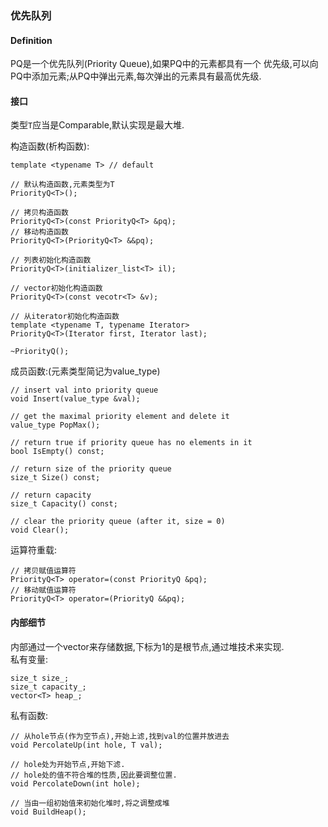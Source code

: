 ### 优先队列
#### Definition
PQ是一个优先队列(Priority Queue),如果PQ中的元素都具有一个
优先级,可以向PQ中添加元素;从PQ中弹出元素,每次弹出的元素具有最高优先级.

#### 接口
类型`T`应当是Comparable,默认实现是最大堆.

构造函数(析构函数):

	template <typename T> // default
	
	// 默认构造函数,元素类型为T
	PriorityQ<T>();
	
	// 拷贝构造函数
	PriorityQ<T>(const PriorityQ<T> &pq);
	// 移动构造函数
	PriorityQ<T>(PriorityQ<T> &&pq);
	
	// 列表初始化构造函数
	PriorityQ<T>(initializer_list<T> il);
	
	// vector初始化构造函数
	PriorityQ<T>(const vecotr<T> &v);
	
	// 从iterator初始化构造函数
	template <typename T, typename Iterator>
	PriorityQ<T>(Iterator first, Iterator last);
	
	~PriorityQ();
	
成员函数:(元素类型简记为value_type)

	// insert val into priority queue
	void Insert(value_type &val);
	
	// get the maximal priority element and delete it
	value_type PopMax();
	
	// return true if priority queue has no elements in it
	bool IsEmpty() const;
	
	// return size of the priority queue
	size_t Size() const;
	
	// return capacity
	size_t Capacity() const;
	
	// clear the priority queue (after it, size = 0)
	void Clear();
	
运算符重载:

	// 拷贝赋值运算符
	PriorityQ<T> operator=(const PriorityQ &pq);
	// 移动赋值运算符
	PriorityQ<T> operator=(PriorityQ &&pq);

#### 内部细节
内部通过一个vector来存储数据,下标为1的是根节点,通过堆技术来实现.  
私有变量:

	size_t size_;
	size_t capacity_;
	vector<T> heap_;
	
私有函数:

	// 从hole节点(作为空节点),开始上滤,找到val的位置并放进去
	void PercolateUp(int hole, T val);
	
	// hole处为开始节点,开始下滤.
	// hole处的值不符合堆的性质,因此要调整位置.
	void PercolateDown(int hole);

	// 当由一组初始值来初始化堆时,将之调整成堆
	void BuildHeap();
